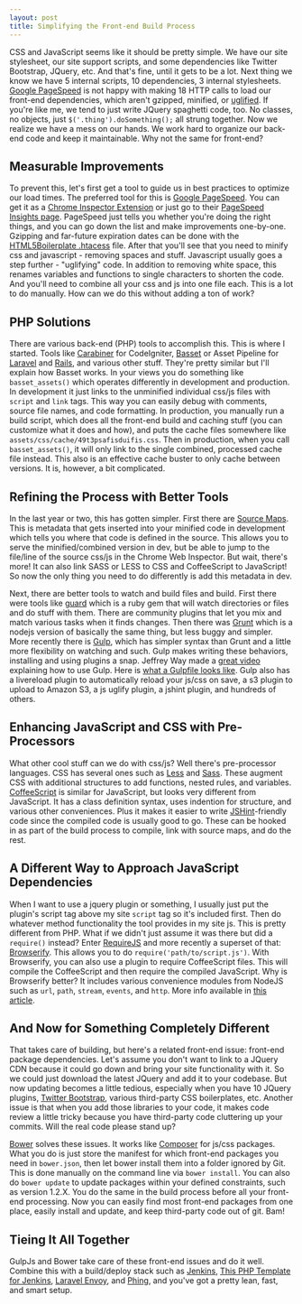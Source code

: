 ```yaml
---
layout: post
title: Simplifying the Front-end Build Process
---
```


CSS and JavaScript seems like it should be pretty simple. We have our site stylesheet, our site support scripts, and some dependencies like Twitter Bootstrap, JQuery, etc. And that's fine, until it gets to be a lot. Next thing we know we have 5 internal scripts, 10 dependencies, 3 internal stylesheets. [Google PageSpeed](https://developers.google.com/speed/pagespeed/) is not happy with making 18 HTTP calls to load our front-end dependencies, which aren't gzipped, minified, or [uglified](https://github.com/mishoo/UglifyJS). If you're like me, we tend to just write JQuery spaghetti code, too. No classes, no objects, just `$('.thing').doSomething();` all strung together. Now we realize we have a mess on our hands. We work hard to organize our back-end code and keep it maintainable. Why not the same for front-end?

<!--more-->

## Measurable Improvements

To prevent this, let's first get a tool to guide us in best practices to optimize our load times. The preferred tool for this is [Google PageSpeed](https://developers.google.com/speed/pagespeed/). You can get it as a [Chrome Inspector Extension](https://developers.google.com/speed/pagespeed/insights_extensions) or just go to their [PageSpeed Insights page](http://developers.google.com/speed/pagespeed/insights/). PageSpeed just tells you whether you're doing the right things, and you can go down the list and make improvements one-by-one. Gzipping and far-future expiration dates can be done with the [HTML5Boilerplate .htacess](https://github.com/h5bp/html5-boilerplate/blob/master/.htaccess) file. After that you'll see that you need to minify css and javascript - removing spaces and stuff. Javascript usually goes a step further - "uglifying" code. In addition to removing white space, this renames variables and functions to single characters to shorten the code. And you'll need to combine all your css and js into one file each. This is a lot to do manually. How can we do this without adding a ton of work?

## PHP Solutions

There are various back-end (PHP) tools to accomplish this. This is where I started. Tools like [Carabiner](http://getsparks.org/packages/carabiner/versions/HEAD/show) for CodeIgniter, [Basset](https://github.com/jasonlewis/basset) or Asset Pipeline for [Laravel](https://github.com/CodeSleeve/asset-pipeline) and [Rails](http://guides.rubyonrails.org/asset_pipeline.html), and various other stuff. They're pretty similar but I'll explain how Basset works. In your views you do something like `basset_assets()` which operates differently in development and production. In development it just links to the unminified individual css/js files with `script` and `link` tags. This way you can easily debug with comments, source file names, and code formatting. In production, you manually run a build script, which does all the front-end build and caching stuff (you can customize what it does and how), and puts the cache files somewhere like `assets/css/cache/49t3psafisduifis.css`. Then in production, when you call `basset_assets()`, it will only link to the single combined, processed cache file instead. This also is an effective cache buster to only cache between versions. It is, however, a bit complicated.

## Refining the Process with Better Tools

In the last year or two, this has gotten simpler. First there are [Source Maps](http://www.html5rocks.com/en/tutorials/developertools/sourcemaps/). This is metadata that gets inserted into your minified code in development which tells you where that code is defined in the source. This allows you to serve the minified/combined version in dev, but be able to jump to the file/line of the source css/js in the Chrome Web Inspector. But wait, there's more! It can also link SASS or LESS to CSS and CoffeeScript to JavaScript! So now the only thing you need to do differently is add this metadata in dev.

Next, there are better tools to watch and build files and build. First there were tools like [guard](https://github.com/guard/guard) which is a ruby gem that will watch directories or files and do stuff with them. There are community plugins that let you mix and match various tasks when it finds changes. Then there was [Grunt](http://gruntjs.com/) which is a nodejs version of basically the same thing, but less buggy and simpler. More recently there is [Gulp](http://gulpjs.com), which has simpler syntax than Grunt and a little more flexibility on watching and such. Gulp makes writing these behaviors, installing and using plugins a snap. Jeffrey Way made a [great video](https://laracasts.com/lessons/gulp-this) explaining how to use Gulp. Here is [what a Gulpfile looks like](https://gist.github.com/mikaelbr/8425025). Gulp also has a livereload plugin to automatically reload your js/css on save, a s3 plugin to upload to Amazon S3, a js uglify plugin, a jshint plugin, and hundreds of others.

## Enhancing JavaScript and CSS with Pre-Processors

What other cool stuff can we do with css/js? Well there's pre-processor languages. CSS has several ones such as [Less](http://lesscss.org) and [Sass](http://sass-lang.com). These augment CSS with additional structures to add functions, nested rules, and variables. [CoffeeScript](http://coffeescript.org) is similar for JavaScript, but looks very different from JavaScript. It has a class definition syntax, uses indention for structure, and various other conveniences. Plus it makes it easier to write [JSHint](http://jshint.com)-friendly code since the compiled code is usually good to go. These can be hooked in as part of the build process to compile, link with source maps, and do the rest.

## A Different Way to Approach JavaScript Dependencies

When I want to use a jquery plugin or something, I usually just put the plugin's script tag above my site `script` tag so it's included first. Then do whatever method functionality the tool provides in my site js. This is pretty different from PHP. What if we didn't just assume it was there but did a `require()` instead? Enter [RequireJS](http://requirejs.org/) and more recently a superset of that: [Browserify](http://browserify.org/). This allows you to do `require('path/to/script.js')`. With Browserify, you can also use a plugin to require CoffeeScript files. This will compile the CoffeeScript and then require the compiled JavaScript. Why is Browserify better? It includes various convenience modules from NodeJS such as `url`, `path`, `stream`, `events`, and `http`. More info available in [this article](http://blakeembrey.com/articles/introduction-to-browserify/).

## And Now for Something Completely Different

That takes care of building, but here's a related front-end issue: front-end package dependencies. Let's assume you don't want to link to a JQuery CDN because it could go down and bring your site functionality with it. So we could just download the latest JQuery and add it to your codebase. But now updating becomes a little tedious, especially when you have 10 JQuery plugins, [Twitter Bootstrap](http://getbootstrap.com), various third-party CSS boilerplates, etc. Another issue is that when you add those libraries to your code, it makes code review a little tricky because you have third-party code cluttering up your commits. Will the real code please stand up?

[Bower](http://bower.io/) solves these issues. It works like [Composer](http://getcomposer.org) for js/css packages. What you do is just store the manifest for which front-end packages you need in `bower.json`, then let bower install them into a folder ignored by Git. This is done manually on the command line via `bower install`. You can also do `bower update` to update packages within your defined constraints, such as version 1.2.X. You do the same in the build process before all your front-end processing. Now you can easily find most front-end packages from one place, easily install and update, and keep third-party code out of git. Bam!

## Tieing It All Together

GulpJs and Bower take care of these front-end issues and do it well. Combine this with a build/deploy stack such as [Jenkins](http://jenkins-ci.org), [This PHP Template for Jenkins](http://jenkins-php.org), [Laravel Envoy](https://github.com/laravel/envoy), and [Phing](http://phing.info), and you've got a pretty lean, fast, and smart setup.

